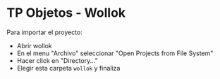 # TP Objetos - Wollok

Para importar el proyecto:
- Abrir wollok
- En el menu "Archivo" seleccionar "Open Projects from File System"
- Hacer click en "Directory..."
- Elegir esta carpeta `wollok` y finaliza